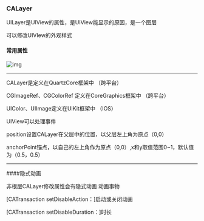 ### CALayer

UILayer是UIView的属性，是UIView能显示的原因，是一个图层

可以修改UIVIew的外观样式

#### 常用属性

![img](https://upload-images.jianshu.io/upload_images/2498154-59ed37a8e2b3545c.png)



---

CALayer是定义在QuartzCore框架中  （跨平台）

CGImageRef、CGColorRef 定义在CoreGraphics框架中   （跨平台）

UIColor、UIImage定义在UIKit框架中  （IOS）

UIView可以处理事件



position设置CALayer在父层中的位置，以父层左上角为原点（0,0）

anchorPoint锚点，以自己的左上角作为原点（0,0）,x和y取值范围0~1，默认值为（0.5，0.5）



---

####隐式动画

非根层CALayer修改属性会有隐式动画   动画事物

[CATransaction setDisableAction：]启动或关闭动画

[CATransaction setDisableDuration：]时长